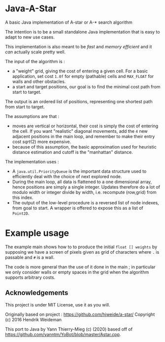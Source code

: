 # Java-A-Star

A basic Java implementation of A-star or A-* search algorithm

The intention is to be a small standalone Java implementation that is easy to adapt to new use cases.

This implementation is also meant to be *fast* and *memory efficient* and it *can* actually scale pretty well.

The input of the algorithm is :
* a "weight" grid, giving the cost of entering a given cell. For a basic application, set cost `1.0f` for empty (pathable) cells and `MAX_FLOAT` for walls and other obstacles. 
* a start and target positions, our goal is to find the minimal cost path from start to target.

The output is an ordered list of positions, representing one shortest path from start to target.

The assumptions are that :
* moves are vertical or horizontal, their cost is simply the cost of entering the cell. If you want "realistic" diagonal movements, add the `4` new adjacent positions in the main loop, and remember
 to make their entry cost $sqrt(2)$ more expensive.
* because of this assumption, the basic approximation used for heuristic distance estimation and cutoff is the "manhattan" distance.

The implementation uses :
* A `java.util.PriorityQueue` is the important data structure used to efficiently deal with the choice of next explored node.
* During the main loop, all data is flattened to a one dimensional array, hence positions are simply a single integer. 
Updates therefore do a lot of modulo width or integer divide by width, i.e. recompute (row,grid) from this index.
* The output of the low-level procedure is a reversed list of node indexes, from goal to start. A wrapper is offered to expose this as a list of `Point2D`.

# Example usage

The example main shows how to to produce the initial `float [] weights` by supposing we have a screen of pixels
 given as grid of characters where `.` is passable and `#` is a wall.

The code is more general than the use of it done in the main ; in particular we only consider walls or empty spaces in the grid when the algorithm supports arbitrary costs.

## Acknowledgements

This project is under MIT License, use it as you will.

Originally based on project : https://github.com/hjweide/a-star/ Copyright (c) 2016 Hendrik Weideman 

This port to Java by Yann Thierry-Mieg (c) (2020) based off of https://github.com/yanntm/YoBot/blob/master/Astar.cpp.
